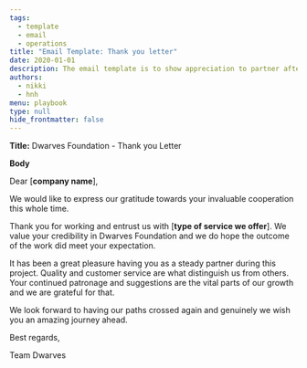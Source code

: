 ```yaml
---
tags: 
  - template
  - email
  - operations
title: "Email Template: Thank you letter"
date: 2020-01-01
description: The email template is to show appreciation to partner after the project closed. 
authors:
  - nikki
  - hnh
menu: playbook
type: null
hide_frontmatter: false
---
```


**Title:** Dwarves Foundation - Thank you Letter

**Body**

Dear [**company name**],

We would like to express our gratitude towards your invaluable cooperation this whole time.

Thank you for working and entrust us with [**type of service we offer**]. We value your credibility in Dwarves Foundation and we do hope the outcome of the work did meet your expectation.

It has been a great pleasure having you as a steady partner during this project. Quality and customer service are what distinguish us from others. Your continued patronage and suggestions are the vital parts of our growth and we are grateful for that.

We look forward to having our paths crossed again and genuinely we wish you an amazing journey ahead.

Best regards,

Team Dwarves
